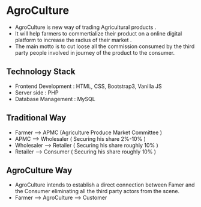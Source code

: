 # AgroCulture
- AgroCulture is new way of trading Agricultural products .
- It will help farmers to commertialize their product on a online digital platform to increase the radius of their market .
- The main motto is to cut loose all the commission consumed by the third party people involved in journey of the product to the consumer.

## Technology Stack
* Frontend Development : HTML, CSS, Bootstrap3, Vanilla JS
* Server side : PHP
* Database Management : MySQL

## Traditional Way
* Farmer     --> APMC (Agriculture Produce Market Committee )
* APMC       --> Wholesaler ( Securing his share 2%-10% )
* Wholesaler --> Retailer ( Securing his share roughly 10% )   
* Retailer   --> Consumer ( Securing his share roughly 10% )

## AgroCulture Way
* AgroCulture intends to establish a direct connection between Famer and the Consumer eliminating all the third party actors from the scene.
* Farmer --> AgroCulture --> Customer



